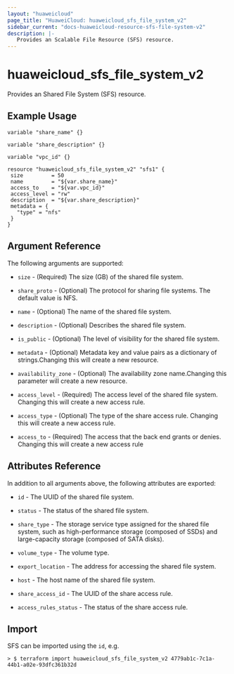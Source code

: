 ```yaml
---
layout: "huaweicloud"
page_title: "HuaweiCloud: huaweicloud_sfs_file_system_v2"
sidebar_current: "docs-huaweicloud-resource-sfs-file-system-v2"
description: |-
   Provides an Scalable File Resource (SFS) resource.
---
```


# huaweicloud_sfs_file_system_v2

Provides an Shared File System (SFS) resource.

## Example Usage

 ```hcl
variable "share_name" {}

variable "share_description" {}

variable "vpc_id" {}

resource "huaweicloud_sfs_file_system_v2" "sfs1" {
  size         = 50
  name         = "${var.share_name}"
  access_to    = "${var.vpc_id}"
  access_level = "rw"
  description  = "${var.share_description}"
  metadata = {
    "type" = "nfs"
  }
}
 ```

## Argument Reference
The following arguments are supported:

* `size` - (Required) The size (GB) of the shared file system.

* `share_proto` - (Optional) The protocol for sharing file systems. The default value is NFS.

* `name` - (Optional) The name of the shared file system.

* `description` - (Optional) Describes the shared file system.

* `is_public` - (Optional) The level of visibility for the shared file system.

* `metadata` - (Optional) Metadata key and value pairs as a dictionary of strings.Changing this will create a new resource.

* `availability_zone` - (Optional) The availability zone name.Changing this parameter will create a new resource.

* `access_level` - (Required) The access level of the shared file system. Changing this will create a new access rule.

* `access_type` - (Optional) The type of the share access rule. Changing this will create a new access rule.

* `access_to` - (Required) The access that the back end grants or denies. Changing this will create a new access rule

## Attributes Reference
In addition to all arguments above, the following attributes are exported:

* `id` - The UUID of the shared file system.

* `status` - The status of the shared file system.

* `share_type` - The storage service type assigned for the shared file system, such as high-performance storage (composed of SSDs) and large-capacity storage (composed of SATA disks).

* `volume_type` - The volume type.

* `export_location` - The address for accessing the shared file system.

* `host` - The host name of the shared file system.

* `share_access_id` - The UUID of the share access rule.

* `access_rules_status` - The status of the share access rule.

## Import

SFS can be imported using the `id`, e.g.

```
> $ terraform import huaweicloud_sfs_file_system_v2 4779ab1c-7c1a-44b1-a02e-93dfc361b32d
```









   